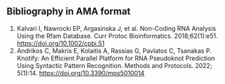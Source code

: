 ## Bibliography in AMA format
1. Kalvari I, Nawrocki EP, Argasinska J, et al. Non-Coding RNA Analysis Using the Rfam Database. Curr Protoc Bioinformatics. 2018;62(1):e51.  https://doi.org/10.1002/cpbi.51 
2. Andrikos C, Makris E, Kolaitis A, Rassias G, Pavlatos C, Tsanakas P. Knotify: An Efficient Parallel Platform for RNA Pseudoknot Prediction Using Syntactic Pattern Recognition. Methods and Protocols. 2022; 5(1):14. https://doi.org/10.3390/mps5010014 